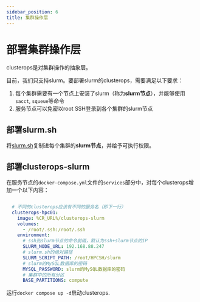 ```yaml
---
sidebar_position: 6
title: 集群操作层
---
```


# 部署集群操作层

clusterops是对集群操作的抽象层。

目前，我们只支持slurm。要部署slurm的clusterops，需要满足以下要求：

1. 每个集群需要有一个节点上安装了slurm（称为**slurm节点**），并能够使用`sacct`, `squeue`等命令
2. 服务节点可以免密以root SSH登录到各个集群的slurm节点

## 部署slurm.sh

将[slurm.sh](%REPO_FILE_URL%/apps/clusterops-slurm/slurm.sh)复制进每个集群的**slurm节点**，并给予可执行权限。

## 部署clusterops-slurm

在服务节点的`docker-compose.yml`文件的`services`部分中，对每个clusterops增加一个以下内容：

```yaml title=docker-compose.yml

  # 不同的clusterops应该有不同的服务名（即下一行）
  clusterops-hpc01:
    image: %CR_URL%/clusterops-slurm
    volumes:
      - /root/.ssh:/root/.ssh
    environment:
      # ssh到slurm节点的命令前缀，默认为ssh+slurm节点的IP
      SLURM_NODE_URL: 192.168.88.247
      # slurm.sh的绝对路径
      SLURM_SCRIPT_PATH: /root/HPCSH/slurm
      # slurm的MySQL数据库的密码
      MYSQL_PASSWORD: slurm的MySQL数据库的密码
      # 集群中的所有分区
      BASE_PARTITIONS: compute
```

运行`docker compose up -d`启动clusterops.